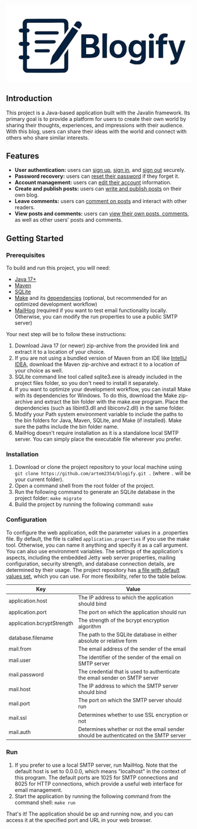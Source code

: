 <div style="text-align: center;">

![Universe](./_images/logo.png)
</div>

## Introduction
This project is a Java-based application built with the Javalin framework. Its primary goal is to provide a platform for users to create their own world by sharing their thoughts, experiences, and impressions with their audience. With this blog, users can share their ideas with the world and connect with others who share similar interests.

## Features
* **User authentication:** users can [sign up](./_images/sign-up.png), [sign in](./_images/sign-in.png), and [sign out](./_images/sign-out.png) securely.
* **Password recovery:** users can [reset their password](./_images/reset-password.png) if they forget it.
* **Account management:** users can [edit their account](./_images/account-editing.png) information.
* **Create and publish posts:** users can [write and publish posts](./_images/posting.png) on their own blog.
* **Leave comments:** users can [comment on posts](./_images/commenting.png) and interact with other readers.
* **View posts and comments:** users can [view their own posts, comments](./_images/view-posting.png), as well as other users' posts and comments.

## Getting Started

### Prerequisites
To build and run this project, you will need:
* [Java 17+](https://download.java.net/openjdk/jdk17/ri/openjdk-17+35_windows-x64_bin.zip)
* [Maven](https://dlcdn.apache.org/maven/maven-3/3.9.0/binaries/apache-maven-3.9.0-bin.zip)
* [SQLite](https://www.sqlite.org/2023/sqlite-tools-win32-x86-3410000.zip)
* [Make](https://deac-fra.dl.sourceforge.net/project/gnuwin32/make/3.81/make-3.81-bin.zip) and its [dependencies](https://altushost-swe.dl.sourceforge.net/project/gnuwin32/make/3.81/make-3.81-dep.zip) (optional, but recommended for an optimized development workflow)
* [MailHog](https://github.com/mailhog/MailHog/releases/download/v1.0.1/MailHog_windows_amd64.exe) (required if you want to test email functionality locally. Otherwise, you can modify the run properties to use a public SMTP server)

Your next step will be to follow these instructions:
1. Download Java 17 (or newer) zip-archive from the provided link and extract it to a location of your choice.
2. If you are not using a bundled version of Maven from an IDE like [IntelliJ IDEA](https://www.jetbrains.com/idea/download/#section=windows), download the Maven zip-archive and extract it to a location of your choice as well.
3. SQLite command line tool called sqlite3.exe is already included in the project files folder, so you don't need to install it separately.
4. If you want to optimize your development workflow, you can install Make with its dependencies for Windows. To do this, download the Make zip-archive and extract the bin folder with the make.exe program. Place the dependencies (such as libintl3.dll and libiconv2.dll) in the same folder.
5. Modify your Path system environment variable to include the paths to the bin folders for Java, Maven, SQLite, and Make (if installed). Make sure the paths include the bin folder name.
6. MailHog doesn't require installation as it is a standalone local SMTP server. You can simply place the executable file wherever you prefer.

### Installation
1. Download or clone the project repository to your local machine using `git clone https://github.com/artem2354/blogify.git .` (where `.` will be your current folder).
2. Open a command shell from the root folder of the project.
3. Run the following command to generate an SQLite database in the project folder: `make migrate`
4. Build the project by running the following command: `make`

### Configuration
To configure the web application, edit the parameter values in a .properties file. By default, the file is called `application.properties` if you use the make tool. Otherwise, you can name it anything and specify it as a call argument. You can also use environment variables. The settings of the application's aspects, including the embedded Jetty web server properties, mailing configuration, security strength, and database connection details, are determined by their usage. The project repository has [a file with default values set](application.properties), which you can use. For more flexibility, refer to the table below.

|Key|Value|
|---|---|
|application.host|The IP address to which the application should bind|
|application.port|The port on which the application should run|
|application.bcryptStrength|The strength of the bcrypt encryption algorithm|
|database.filename|The path to the SQLite database in either absolute or relative form|
|mail.from|The email address of the sender of the email|
|mail.user|The identifier of the sender of the email on SMTP server|
|mail.password|The credential that is used to authenticate the email sender on SMTP server|
|mail.host|The IP address to which the SMTP server should bind|
|mail.port|The port on which the SMTP server should run|
|mail.ssl|Determines whether to use SSL encryption or not|
|mail.auth|Determines whether or not the email sender should be authenticated on the SMTP server|

### Run
1. If you prefer to use a local SMTP server, run MailHog. Note that the default host is set to 0.0.0.0, which means "localhost" in the context of this program. The default ports are 1025 for SMTP connections and 8025 for HTTP connections, which provide a useful web interface for email management.
2. Start the application by running the following command from the command shell: `make run`

That's it! The application should be up and running now, and you can access it at the specified port and URL in your web browser.
